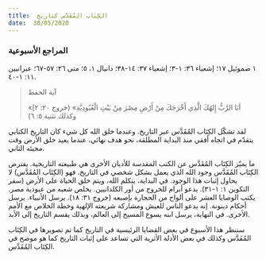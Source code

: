 ```yaml
---
title:  الكِتَاب المُقَدَّس كتاريخ
date:  30/05/2020
---
```


### المراجع الأسبوعية
١ صموئيل ١٧؛ إشعياء ٣٦: ١-٣؛ إشعياء ٣٧: ١٤-٣٨؛ دانيال ١، ٥؛ متى ٢٦: ٥٧-٦٧؛ عبرانيين ١١: ١-٤٠.

> <p>آية الحفظ</p>
> «أنَا الرَّبُّ إِلهُكَ الَّذِي أَخْرَجَكَ مِنْ أَرْضِ مِصْرَ مِنْ بَيْتِ الْعُبُودِيَّةِ» (خروج ٢٠: ٢] وكذلك تثنية ٥: ٦)

لقد تشكّل الكِتَاب المُقَدَّس عبر التاريخ. وعندما خلق الله كل شيء كان التاريخ الكتابي يتقدّم في اتجاه أفقي منذ البداية المطلقة، نحو هدف نهائي، عندما يعيد خلق الأرض وقت مجيئه الثاني.

ما يميّز الكِتَاب المُقَدَّس عن الكتب المقدسة للأديان الأخرى هي طبيعته التاريخية. يفترض الكِتَاب المُقَدَّس وجود الله الذي يعمل بشكل شخصي في التاريخ. فهو (الكِتَاب المُقَدَّس) لا يحاول إثبات هذا الوجود. في البداية، يتكلم الله، ويتم خلق الحياة على الأرض (سفر التكوين ١: ١-٣١). يدعو أبرام للخروج من أور الكلدانيين. يخلص شعبه من عبودية مصر. يكتب الوصايا العشر على ألواح من الحجارة بإصبعه (خروج ٣١: ١٨). يرسل الأنبياء. يرسل أحكام دينونة. إنه يدعو الناس للعيش ومشاركة شريعته الإلهية وخطة الخلاص مع الأمم الأخرى. في النهاية، يرسل ابنه يسوع المسيح إلى العالم، وبذلك يقسم التاريخ إلى الأبد.

سننظر هذا الأسبوع في بعض القضايا الرئيسية في التاريخ كما تم تصويرها في الكِتَاب المُقَدَّس وكذلك في بعض الأدلة الأثرية التي تساعد على إثبات التاريخ كما هو موضح في الكِتَاب المُقَدَّس.